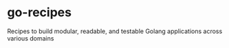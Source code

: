 # go-recipes
Recipes to build modular, readable, and testable Golang applications across various domains
